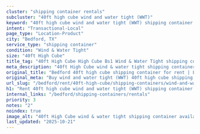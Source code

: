 ```yaml
---
cluster: "shipping container rentals"
subcluster: "40ft high cube wind and water tight (WWT)"
keyword: "40ft high cube wind and water tight (WWT) shipping container for rent Bedford, TX"
intent: "Transactional-Local"
page_type: "Location-Product"
city: "Bedford, TX"
service_type: "shipping container"
condition: "Wind & Water Tight"
size: "40ft High Cube"
title_tag: "40ft High Cube High Cube Bs1 Wind & Water Tight shipping container Sales in Bedford | LC Container"
meta_description: "40ft High Cube wind & water tight shipping container sales in Bedford. High cube containers with extra height. Fast delivery, competitive pricing. Serving shipping containers area. Quote ID: KSP. Call (214) 524-4168 for your free quote today."
original_title: "Bedford 40ft high cube shipping container for rent | LC"
original_meta: "Buy wind and water tight (WWT) 40ft high cube shipping container rent with local delivery in Bedford, TX. LC Container — local Since 2003. Request a fast quote today."
url_slug: "/bedford/rent/40ft-high-cube/shipping-containers/wind-and-water-tight-wwt"
h1: "Rent 40ft high cube wind and water tight (WWT) shipping container in Bedford"
internal_links: "/bedford/shipping-containers/rentals"
priority: 3
notes: "2"
noindex: true
image_alt: "40ft High Cube wind & water tight shipping container available for delivery in Bedford"
last_updated: "2025-10-21"
---
```


<!-- TODO: Add unique city/inventory copy, images, and internal links here. -->
